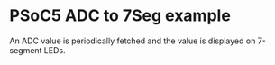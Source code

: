 # PSoC5 ADC to 7Seg example

An ADC value is periodically fetched and the value is displayed on 7-segment LEDs.
